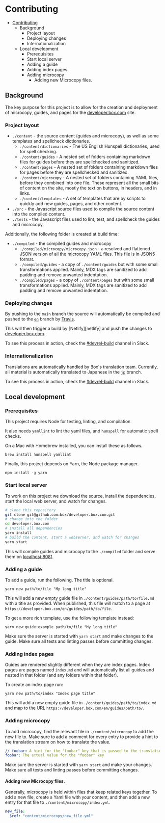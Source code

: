 <!-- alex disable japanese -->

# Contributing

<!-- vscode-markdown-toc -->
- [Contributing](#contributing)
  - [<a name='Background'></a>Background](#background)
    - [<a name='Projectlayout'></a>Project layout](#project-layout)
    - [<a name='Deployingchanges'></a>Deploying changes](#deploying-changes)
    - [<a name='Internationalization'></a>Internationalization](#internationalization)
  - [<a name='Localdevelopment'></a>Local development](#local-development)
    - [<a name='Prerequisites'></a>Prerequisites](#prerequisites)
    - [<a name='Startlocalserver'></a>Start local server](#start-local-server)
    - [<a name='Addingaguide'></a>Adding a guide](#adding-a-guide)
    - [<a name='Addingindexpages'></a>Adding index pages](#adding-index-pages)
    - [<a name='Addingmicrocopy'></a>Adding microcopy](#adding-microcopy)
      - [<a name='AddingnewMicrocopyfiles.'></a>Adding new Microcopy files.](#adding-new-microcopy-files)

<!-- vscode-markdown-toc-config
	numbering=false
	autoSave=true
	/vscode-markdown-toc-config -->
<!-- /vscode-markdown-toc -->

## <a name='Background'></a>Background

The key purpose for this project is to allow for the creation and deployment of
microcopy, guides, and pages for the [developer.box.com][boxdev] site.

### <a name='Projectlayout'></a>Project layout

* `./content` - the source content (guides and microcopy), as well as some
  templates and spellcheck dictionaries.
  * `./content/dictionaries` - The US English Hunspell dictionaries, used for
    spell checking.
  * `./content/guides` - A nested set of folders containing markdown files for
    guides before they are spellchecked and sanitized.
  * `./content/pages` - A nested set of folders containing markdown files for
    pages before they are spellchecked and sanitized.
  * `./content/microcopy` - A nested set of folders containing YAML files,
    before they combined into one file. These represent all the small bits of
    content on the site, mostly the text on buttons, in headers, and in links.
  * `./content/templates` - A set of templates that are by scripts to quickly
    add new guides, pages, and other content.
* `./src` - the Javascript source files used to compile the
  source content into the compiled content.
* `./tests` - the Javascript files used to lint, test, and spellcheck the guides
  and microcopy.

Additionally, the following folder is created at build time:

* `./compiled` - the compiled guides and microcopy
  * `./compiled/microcopy/microcopy.json` - a resolved and flattened JSON
    version of all the microcopy YAML files. This file is in JSON5 format.
  * `./compiled/guides` - a copy of `./content/guides` but with some small
    transformations applied. Mainly, MDX tags are sanitized to add padding and
    remove unwanted indentation.
  * `./compiled/pages` - a copy of `./content/pages` but with some small
    transformations applied. Mainly, MDX tags are sanitized to add padding and
    remove unwanted indentation.
	
### <a name='Deployingchanges'></a>Deploying changes

By pushing to the `main` branch the source will automatically be compiled and
pushed to the [`en`][en_branch] branch by
[Travis][travis].

This will then trigger a build by [Netlify][netlify] and push the changes to
[developer.box.com][boxdev]. 

To see this process in action, check the [#devrel-build][slack] channel in Slack.

### <a name='Internationalization'></a>Internationalization

Translations are automatically handled by Box's translation team. Currently, all
material is automatically translated to Japanese in the [`jp`][jp_branch]
branch.

To see this process in action, check the [#devrel-build][slack] channel in Slack.

## <a name='Localdevelopment'></a>Local development

### <a name='Prerequisites'></a>Prerequisites

This project requires Node for testing, linting, and compilation.

It also needs `yamllint` to lint the yaml files, and `hunspell` for
automatic spell checks.

On a Mac with Homebrew installed, you can install these as follows.

```shell
brew install hunspell yamllint
```

Finally, this project depends on Yarn, the Node package manager.

```shell
npm install -g yarn
```

### <a name='Startlocalserver'></a>Start local server

To work on this project we download the source, install the
dependencies, start the local web server, and watch for changes.

```bash
# clone this repository
git clone git@github.com:box/developer.box.com.git
# change into the folder
cd developer.box.com
# install all dependencies
yarn install
# build the content, start a webserver, and watch for changes
yarn start
```

This will compile guides and microcopy to the `./compiled` folder and serve them
on [localhost:8081](localhost:8081).

### <a name='Addingaguide'></a>Adding a guide

To add a guide, run the following. The title is optional.

```shell
yarn new path/to/file "My long title"
```

This will add a new empty guide file in `./content/guides/path/to/file.md` with a title
as provided. When published, this file will match to a page at `https://developer.box.com/en/guides/path/to/file`.

To get a more rich template, use the following template instead:

```shell
yarn new:guide:example path/to/file "My long title"
```

Make sure the server is started with `yarn start` and make changes to the guide.
Make sure all tests and linting passes before committing changes.

### <a name='Addingindexpages'></a>Adding index pages

Guides are rendered slightly different when they are index pages. Index pages
are pages named `index.md` and will automatically list all guides and
nested in that folder (and any folders within that folder).

To create an index page run:

```shell
yarn new path/to/index "Index page title"
```

This will add a new empty guide file in `./content/guides/path/to/index.md` and
map to the URL `https://developer.box.com/en/guides/path/to/`.

### <a name='Addingmicrocopy'></a>Adding microcopy

To add microcopy, find the relevant file in `./content/microcopy` to add the new
file to. Make sure to add a comment for every entry to provide a hint to the
translation stream on how to translate the value.

```yaml
// foobar: A hint for the "foobar" key that is passed to the translation team.
foobar: The actual value for the "foobar" key
```

Make sure the server is started with `yarn start` and make your changes.
Make sure all tests and linting passes before committing changes.

#### <a name='AddingnewMicrocopyfiles.'></a>Adding new Microcopy files.

Generally, microcopy is held within files that keep related keys together. To
add a new file, create a Yaml file with your content, and then add a new entry
for that file to `./content/microcopy/index.yml`.

```yml
new_file:
  $ref: "content/microcopy/new_file.yml"
```

[travis]: https://travis-ci.com/box/developer.box.com
[en_branch]: https://github.com/box/developer.box.com/tree/en
[jp_branch]: https://github.com/box/developer.box.com/tree/jp
[boxdev]: https://developer.box.com
[slack]: https://box.slack.com/app_redirect?channel=CH921R38R